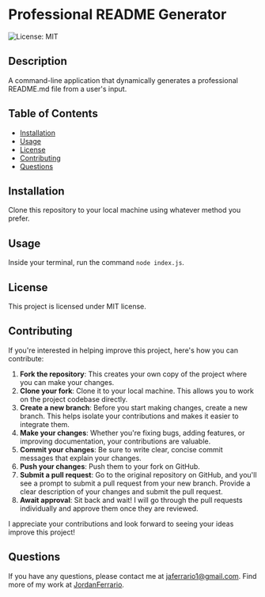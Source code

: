 # Professional README Generator

![License: MIT](https://img.shields.io/badge/License-MIT-blue.svg)

## Description

A command-line application that dynamically generates a professional README.md file from a user's input.

## Table of Contents

- [Installation](#installation)
- [Usage](#usage)
- [License](#license)
- [Contributing](#contributing)
- [Questions](#questions)

## Installation

Clone this repository to your local machine using whatever method you prefer.

## Usage

Inside your terminal, run the command `node index.js`.

## License

This project is licensed under MIT license.

## Contributing

If you're interested in helping improve this project, here's how you can contribute:

1. **Fork the repository**: This creates your own copy of the project where you can make your changes.
2. **Clone your fork**: Clone it to your local machine. This allows you to work on the project codebase directly.
3. **Create a new branch**: Before you start making changes, create a new branch. This helps isolate your contributions and makes it easier to integrate them.
4. **Make your changes**: Whether you're fixing bugs, adding features, or improving documentation, your contributions are valuable.
5. **Commit your changes**: Be sure to write clear, concise commit messages that explain your changes.
6. **Push your changes**: Push them to your fork on GitHub.
7. **Submit a pull request**: Go to the original repository on GitHub, and you'll see a prompt to submit a pull request from your new branch. Provide a clear description of your changes and submit the pull request.
8. **Await approval**: Sit back and wait! I will go through the pull requests individually and approve them once they are reviewed.

I appreciate your contributions and look forward to seeing your ideas improve this project!

## Questions

If you have any questions, please contact me at [jaferrario1@gmail.com](mailto:jaferrario1@gmail.com). Find more of my work at [JordanFerrario](https://github.com/JordanFerrario).
